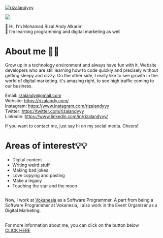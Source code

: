 [![rizalandyyy](https://i.postimg.cc/Gh2hB7Wk/1638721357136.jpg)](https://github.com/rizalandyyy)


![](https://komarev.com/ghpvc/?username=rizalandyyy&color=brightgreen) <br>

👋 Hi, I’m Mohamad Rizal Andy Alkarim <br>
👀 I’m learning programming and digital marketing as well <br>

# About me 👨‍💻
Grow up in a technology environment and always have fun with it. Website developers who are still learning how to code quickly and precisely without getting sleepy and dizzy. On the other side, I really like to see growth in the world of digital marketing. it's amazing right, to see high traffic coming to our business. 

Email: rzalandy@gmail.com <br>
Website: https://rizalandy.com/ <br>
Instagram: https://www.instagram.com/rizalandyyy <br>
Twitter: https://twitter.com/rizalandyyy <br>
Linkedin: https://www.linkedin.com/in/rizalandyyy/ <br>

If you want to contact me, just say hi on my social media. Cheers!

# Areas of interest💡💡
* Digital content
* Writing weird stuff
* Making bad jokes
* Love copying and pasting
* Make a legacy
* Touching the star and the moon

##

Now, I work at <a href="https://vokanesia.id/">Vokanesia</a> as a Software Programmer. A part from being a Software Programmer at Vokanesia, I also work in the Event Organizer as a Digital Marketing. <br><br>

For more information about me, you can click on the button below <br>
[CLICK HERE](https://www.linkedin.com/in/rizalandyyy/)
